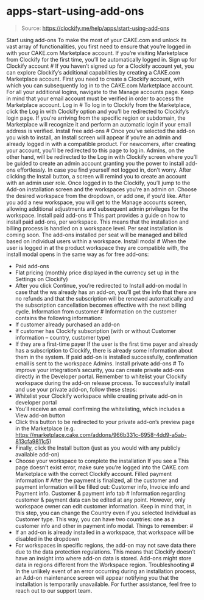 # apps-start-using-add-ons

> Source: https://clockify.me/help/apps/start-using-add-ons

Start using add-ons
To make the most of your CAKE.com and unlock its vast array of functionalities, you first need to ensure that you’re logged in with your CAKE.com Marketplace account.
If you’re visiting Marketplace from Clockify for the first time, you’ll be automatically logged in.
Sign up for Clockify account #
If you haven’t signed up for a Clockify account yet, you can explore Clockify’s additional capabilities by creating a CAKE.com Marketplace account.
First you need to create a Clockify account, with which you can subsequently log in to the CAKE.com Marketplace account.
For all your additional logins, navigate to the Manage accounts page.
Keep in mind that your email account must be verified in order to access the Marketplace account.
Log in #
To log in to Clockify from the Marketplace, click the Log in with Clockify option and you’ll be redirected to Clockify’s login page. If you’re arriving from the specific region or subdomain, the Marketplace will recognize it and perform an automatic login if your email address is verified.
Install free add-ons #
Once you’ve selected the add-on you wish to install, an Install screen will appear if you’re an admin and already logged in with a compatible product.
For newcomers, after creating your account, you’ll be redirected to this page to log in. Admins, on the other hand, will be redirected to the Log in with Clockify screen where you’ll be guided to create an admin account granting you the power to install add-ons effortlessly.
In case you find yourself not logged in, don’t worry. After clicking the Install button, a screen will remind you to create an account with an admin user role.
Once logged in to the Clockify, you’ll jump to the Add-on installation screen and the workspaces you’re an admin on. Choose the desired workspace from the dropdown, or add one, if you’d like. After you add a new workspace, you will get to the Manage accounts screen, allowing additional adjustments and subsequent admin privileges for the workspace.
Install paid add-ons #
This part provides a guide on how to install paid add-ons, per workspace. This means that the installation and billing process is handled on a workspace level.
Per seat installation is coming soon. The add-ons installed per seat will be managed and billed based on individual users within a workspace.
Install modal #
When the user is logged in at the product workspace they are compatible with, the install modal opens in the same way as for free add-ons:
- Paid add-ons
- Flat pricing (monthly price displayed in the currency set up in the Settings on Clockify)
- After you click Continue, you’re redirected to Install add-on modal
In case that the ws already has an add-on, you’ll get the info that there are no refunds and that the subscription will be renewed automatically and the subscription cancellation becomes effective with the next billing cycle.
Information from customer #
Information on the customer contains the following information:
- If customer already purchased an add-on
- If customer has Clockify subscription (with or without Customer information – country, customer type)
- If they are a first-time payer
If the user is the first time payer and already has a subscription to Clockify, there is already some information about them in the system. If paid add-on is installed successfully, confirmation email is sent to the workspace Admins.
Install private add-ons #
To improve your integration’s security, you can create private add-ons directly in the Developer portal.
Remember to whitelist your Clockify workspace during the add-on release process.
To successfully install and use your private add-on, follow these steps:
- Whitelist your Clockify workspace while creating private add-on in developer portal
- You’ll receive an email confirming the whitelisting, which includes a View add-on button
- Click this button to be redirected to your private add-on’s preview page in the Marketplace (e.g. https://marketplace.cake.com/addons/966b331c-6958-4dd9-a5ab-813cfa9811c5)
- Finally, click the Install button (just as you would with any publicly available add-on)
- Choose your workspace to complete the installation
If you see a This page doesn’t exist error, make sure you’re logged into the CAKE.com Marketplace with the correct Clockify account.
Filled payment information #
After the payment is finalized, all the customer and payment information will be filled out: Customer info, Invoice info and Payment info.
Customer & payment info tab #
Information regarding customer & payment data can be edited at any point. However, only workspace owner can edit customer information.
Keep in mind that, in this step, you can change the Country even if you selected Individual as Customer type. This way, you can have two countries: one as a customer info and other in payment info modal.
Things to remember: #
- If an add-on is already installed in a workspace, that workspace will be disabled in the dropdown
- For workspaces in specific regions, the add-on may not save data there due to the data protection regulations. This means that Clockify doesn’t have an insight into where add-on data is stored. Add-ons might store data in regions different from the Workspace region.
Troubleshooting #
In the unlikely event of an error occurring during an installation process, an Add-on maintenance screen will appear notifying you that the installation is temporarily unavailable.
For further assistance, feel free to reach out to our support team.
